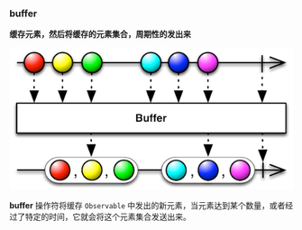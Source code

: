 ### buffer

**缓存元素，然后将缓存的元素集合，周期性的发出来**

![](/assets/WhichOperator/Operators/buffer.png)

**buffer** 操作符将缓存 `Observable` 中发出的新元素，当元素达到某个数量，或者经过了特定的时间，它就会将这个元素集合发送出来。
